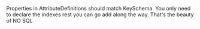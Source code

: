Properties in AttributeDefinitions should match KeySchema. You only need to declare the indexes rest you can go add along the way. That's the beauty of NO SQL
